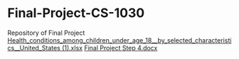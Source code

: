 # Final-Project-CS-1030
Repository of Final Project 
[Health_conditions_among_children_under_age_18__by_selected_characteristics__United_States (1).xlsx](https://github.com/fatimaayeh/Final-Project-CS-1030/files/11411264/Health_conditions_among_children_under_age_18__by_selected_characteristics__United_States.1.xlsx)
[Final Project Step 4.docx](https://github.com/fatimaayeh/Final-Project-CS-1030/files/11411265/Final.Project.Step.4.docx)
